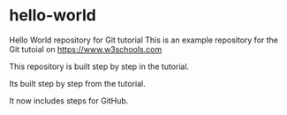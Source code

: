 # hello-world
Hello World repository for Git tutorial
This is an example repository for the Git tutoial on https://www.w3schools.com

This repository is built step by step in the tutorial.

Its built step by step from the tutorial.

It now includes steps for GitHub.

